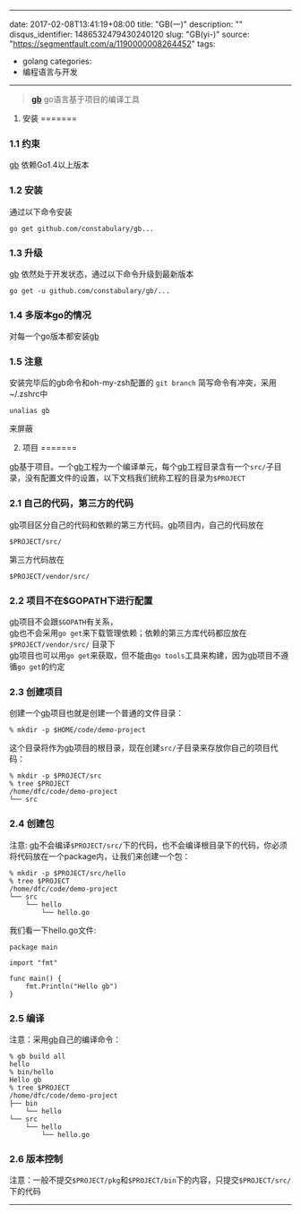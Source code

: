 
---
date: 2017-02-08T13:41:19+08:00
title: "GB(一)"
description: ""
disqus_identifier: 1486532479430240120
slug: "GB(yi-)"
source: "https://segmentfault.com/a/1190000008264452"
tags: 
- golang 
categories:
- 编程语言与开发
---

> **[gb](https://getgb.io/)** go语言基于项目的编译工具

1. 安装
=======

### 1.1 约束

[gb](https://getgb.io/) 依赖Go1.4以上版本

### 1.2 安装

通过以下命令安装

    go get github.com/constabulary/gb...

### 1.3 升级

[gb](https://getgb.io/) 依然处于开发状态，通过以下命令升级到最新版本

    go get -u github.com/constabulary/gb/...

### 1.4 多版本go的情况

对每一个go版本都安装[gb](https://getgb.io/)

### 1.5 注意

安装完毕后的gb命令和oh-my-zsh配置的 `git branch` 简写命令有冲突，采用
\~/.zshrc中

    unalias gb

来屏蔽

2. 项目
=======

[gb](https://getgb.io/)基于项目。一个[gb](https://getgb.io/)工程为一个编译单元，每个[gb](https://getgb.io/)工程目录含有一个`src/`子目录，没有配置文件的设置，以下文档我们统称工程的目录为`$PROJECT`

### 2.1 自己的代码，第三方的代码

[gb](https://getgb.io/)项目区分自己的代码和依赖的第三方代码。[gb](https://getgb.io/)项目内，自己的代码放在

    $PROJECT/src/

第三方代码放在

    $PROJECT/vendor/src/

### 2.2 项目不在\$GOPATH下进行配置

[gb](https://getgb.io/)项目不会跟`$GOPATH`有关系，\
[gb](https://getgb.io/)也不会采用`go get`来下载管理依赖；依赖的第三方库代码都应放在`$PROJECT/vendor/src/`
目录下\
[gb](https://getgb.io/)项目也可以用`go get`来获取，但不能由`go tools`工具来构建，因为[gb](https://getgb.io/)项目不遵循`go get`的约定

### 2.3 创建项目

创建一个[gb](https://getgb.io/)项目也就是创建一个普通的文件目录：

    % mkdir -p $HOME/code/demo-project

这个目录将作为[gb](https://getgb.io/)项目的根目录，现在创建`src/`子目录来存放你自己的项目代码：

    % mkdir -p $PROJECT/src
    % tree $PROJECT
    /home/dfc/code/demo-project
    └── src

### 2.4 创建包

注意:
[gb](https://getgb.io/)不会编译`$PROJECT/src/`下的代码，也不会编译根目录下的代码，你必须将代码放在一个package内，让我们来创建一个包：

    % mkdir -p $PROJECT/src/hello
    % tree $PROJECT
    /home/dfc/code/demo-project
    └── src
        └── hello
            └── hello.go

我们看一下hello.go文件:

    package main
     
    import "fmt"
     
    func main() {
        fmt.Println("Hello gb")
    }

### 2.5 编译

注意：采用[gb](https://getgb.io/)自己的编译命令：

    % gb build all
    hello
    % bin/hello
    Hello gb
    % tree $PROJECT
    /home/dfc/code/demo-project
    ├── bin
        └── hello
    └── src
        └── hello
            └── hello.go

### 2.6 版本控制

注意：一般不提交`$PROJECT/pkg`和`$PROJECT/bin`下的内容，只提交`$PROJECT/src/`下的代码

* * * * *


